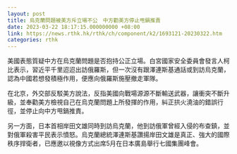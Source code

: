 ```yaml
---
layout: post
title: 烏克蘭問題被美方斥立場不公　中方勸美方停止甩鍋推責
date: 2023-03-22 18:17:15.000000000 +08:00
link: https://news.rthk.hk/rthk/ch/component/k2/1693121-20230322.htm
categories: rthk
---
```


美國表態質疑中方在烏克蘭問題是否抱持公正立場。白宮國家安全委員會發言人柯比表示，習近平千里迢迢出訪俄羅斯，但一次沒有跟澤連斯基通話或到訪烏克蘭，認為中國若想發積極作用，便應向俄羅斯施壓撤走軍隊。

在北京，外交部反駁美方說法，反指美國向戰場源源不斷輸送武器，讓衝突不斷升級，並奉勸美方檢視自己在烏克蘭問題上所發揮的作用，糾正拱火澆油的錯誤行徑，並停止向中方甩鍋推責。

另一方面，日本首相岸田文雄同時到訪烏克蘭，他到訪俄軍曾經入侵的布查鎮，並對俄軍殺害平民表示憤怒。烏克蘭總統澤連斯基讚揚岸田文雄是真正、強大的國際秩序捍衛者，已應邀以視像方式出席5月在日本廣島舉行七國集團峰會。
